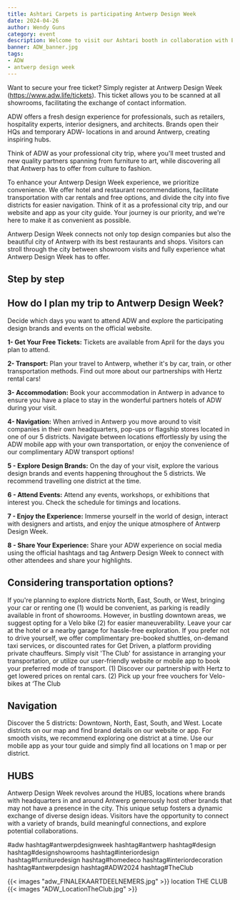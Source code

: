 ```yaml
---
title: Ashtari Carpets is participating Antwerp Design Week
date: 2024-04-26
author: Wendy Guns
category: event
description: Welcome to visit our Ashtari booth in collaboration with Ethnicraft at Scheldeweg 5 in Boom from June 2nd to June 7th, 2024. Alternatively, you can explore our open showroom in Antwerp at Oudeleeuwenrui 8A, 2000 Antwerp. We will be showcasing a stunning range of modern rugs
banner: ADW_banner.jpg
tags:
- ADW
- antwerp design week
---
```

Want to secure your free ticket? Simply register at Antwerp Design Week (https://www.adw.life/tickets). This ticket allows you to be scanned at all showrooms, facilitating the exchange of contact information.
<!--more-->
ADW offers a fresh design experience for professionals, such as retailers, hospitality experts, interior designers, and architects. Brands open their HQs and temporary ADW- locations in and around Antwerp, creating inspiring hubs.

Think of ADW as your professional city trip, where you'll meet trusted and new quality partners spanning from furniture to art, while discovering all that Antwerp has to offer from culture to fashion.

To enhance your Antwerp Design Week experience, we prioritize convenience. We offer hotel and restaurant recommendations, facilitate transportation with car rentals and free options, and divide the city into five districts for easier navigation. Think of it as a professional city trip, and our website and app as your city guide. Your journey is our priority, and we're here to make it as convenient as possible.

Antwerp Design Week connects not only top design companies but also the beautiful city of Antwerp with its best restaurants and shops. Visitors can stroll through the city between showroom visits and fully experience what Antwerp Design Week has to offer.

## Step by step
## How do I plan my trip to Antwerp Design Week?
Decide which days you want to attend ADW and explore the participating design brands and events on the official website.

**1- Get Your Free Tickets:** Tickets are available from April for the days you plan to attend.

**2- Transport:** Plan your travel to Antwerp, whether it's by car, train, or other transportation methods. Find out more about our partnerships with Hertz rental cars!

**3- Accommodation:** Book your accommodation in Antwerp in advance to ensure you have a place to stay in the wonderful partners hotels of ADW during your visit.

**4- Navigation:** When arrived in Antwerp you move around to visit companies in their own headquarters, pop-ups or flagship stores located in one of our 5 districts. Navigate between locations effortlessly by using the ADW mobile app with your own transportation, or enjoy the convenience of our complimentary ADW transport options!

**5 - Explore Design Brands:** On the day of your visit, explore the various design brands and events happening throughout the 5 districts. We recommend travelling one district at the time.

**6 - Attend Events:** Attend any events, workshops, or exhibitions that interest you. Check the schedule for timings and locations.

**7 - Enjoy the Experience:** Immerse yourself in the world of design, interact with designers and artists, and enjoy the unique atmosphere of Antwerp Design Week.

**8 - Share Your Experience:** Share your ADW experience on social media using the official hashtags and tag Antwerp Design Week to connect with other attendees and share your highlights.

## Considering transportation options?
If you're planning to explore districts North, East, South, or West, bringing your car or renting one (1) would be convenient, as parking is readily available in front of showrooms.
However, in bustling downtown areas, we suggest opting for a Velo bike (2) for easier maneuverability. Leave your car at the hotel or a nearby garage for hassle-free exploration.
If you prefer not to drive yourself, we offer complimentary pre-booked shuttles, on-demand taxi services, or discounted rates for Get Driven, a platform providing private chauffeurs.
Simply visit 'The Club' for assistance in arranging your transportation, or utilize our user-friendly website or mobile app to book your preferred mode of transport.
(1) Discover our partnership with Hertz to get lowered prices on rental cars.
(2) Pick up your free vouchers for Velo-bikes at ‘The Club

## Navigation
Discover the 5 districts: Downtown, North, East, South, and West.
Locate districts on our map and find brand details on our website or app. For smooth visits, we recommend exploring one district at a time. Use our mobile app as your tour guide and simply find all locations on 1 map or per district.

## HUBS
Antwerp Design Week revolves around the HUBS, locations where brands with headquarters in and around Antwerp generously host other brands that may not have a presence in the city. This unique setup fosters a dynamic exchange of diverse design ideas. Visitors have the opportunity to connect with a variety of brands, build meaningful connections, and explore potential collaborations.

#adw hashtag#antwerpdesignweek hashtag#antwerp hashtag#design hashtag#designshowrooms hashtag#interiordesign hashtag#furnituredesign hashtag#homedeco hashtag#interiordecoration hashtag#antwerpdesign hashtag#ADW2024 hashtag#TheClub

{{< images "adw_FINALEKAARTDEELNEMERS.jpg" >}}
location THE CLUB
{{< images "ADW_LocationTheClub.jpg" >}}